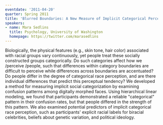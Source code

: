 ```yaml
---
eventdate: '2011-04-20'
quarter: Spring 2011
title: 'Blurred Boundaries: A New Measure of Implicit Categorical Perception'
speakers:
- name: Mara Sedlins
  title: Psychology, University of Washington
  homepage: https://twitter.com/marasedlins
---
```

Biologically, the physical features (e.g., skin tone, hair color) associated with racial groups vary continuously, yet people treat these socially constructed groups categorically. Do such categories affect how we /perceive /people, such that differences within category boundaries are difficult to perceive while differences across boundaries are accentuated? Do people differ in the degree of categorical race perception, and are there individual differences that predict this perceptual tendency? We developed a method for measuring implicit social categorization by examining confusion patterns among digitally morphed faces. Using hierarchical linear modeling, we found that participants demonstrated a reliable &quot;categorical&quot; pattern in their confusion rates, but that people differed in the strength of this pattern. We also examined potential predictors of implicit categorical race perception, such as participants' explicit racial labels for biracial celebrities, beliefs about genetic variation, and political ideology.